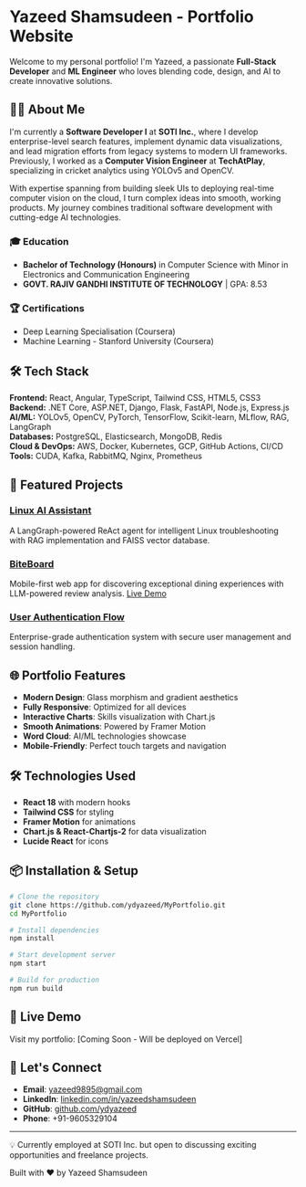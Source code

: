 # Yazeed Shamsudeen - Portfolio Website

Welcome to my personal portfolio! I'm Yazeed, a passionate **Full-Stack Developer** and **ML Engineer** who loves blending code, design, and AI to create innovative solutions.

## 👨‍💻 About Me

I'm currently a **Software Developer I** at **SOTI Inc.**, where I develop enterprise-level search features, implement dynamic data visualizations, and lead migration efforts from legacy systems to modern UI frameworks. Previously, I worked as a **Computer Vision Engineer** at **TechAtPlay**, specializing in cricket analytics using YOLOv5 and OpenCV.

With expertise spanning from building sleek UIs to deploying real-time computer vision on the cloud, I turn complex ideas into smooth, working products. My journey combines traditional software development with cutting-edge AI technologies.

### 🎓 Education
- **Bachelor of Technology (Honours)** in Computer Science with Minor in Electronics and Communication Engineering
- **GOVT. RAJIV GANDHI INSTITUTE OF TECHNOLOGY** | GPA: 8.53

### 🏆 Certifications
- Deep Learning Specialisation (Coursera)
- Machine Learning - Stanford University (Coursera)

## 🛠 Tech Stack

**Frontend:** React, Angular, TypeScript, Tailwind CSS, HTML5, CSS3  
**Backend:** .NET Core, ASP.NET, Django, Flask, FastAPI, Node.js, Express.js  
**AI/ML:** YOLOv5, OpenCV, PyTorch, TensorFlow, Scikit-learn, MLflow, RAG, LangGraph  
**Databases:** PostgreSQL, Elasticsearch, MongoDB, Redis  
**Cloud & DevOps:** AWS, Docker, Kubernetes, GCP, GitHub Actions, CI/CD  
**Tools:** CUDA, Kafka, RabbitMQ, Nginx, Prometheus  

## 🚀 Featured Projects

### [Linux AI Assistant](https://github.com/ydyazeed/Linux-ai-assistant)
A LangGraph-powered ReAct agent for intelligent Linux troubleshooting with RAG implementation and FAISS vector database.

### [BiteBoard](https://github.com/ydyazeed/BiteBoard)
Mobile-first web app for discovering exceptional dining experiences with LLM-powered review analysis. [Live Demo](https://biteboardfrontend.vercel.app)

### [User Authentication Flow](https://github.com/ydyazeed/UserAuthenticationFlow-Backend)
Enterprise-grade authentication system with secure user management and session handling.

## 🌐 Portfolio Features

- **Modern Design**: Glass morphism and gradient aesthetics
- **Fully Responsive**: Optimized for all devices
- **Interactive Charts**: Skills visualization with Chart.js
- **Smooth Animations**: Powered by Framer Motion
- **Word Cloud**: AI/ML technologies showcase
- **Mobile-Friendly**: Perfect touch targets and navigation

## 🛠 Technologies Used

- **React 18** with modern hooks
- **Tailwind CSS** for styling
- **Framer Motion** for animations
- **Chart.js & React-Chartjs-2** for data visualization
- **Lucide React** for icons

## 📦 Installation & Setup

```bash
# Clone the repository
git clone https://github.com/ydyazeed/MyPortfolio.git
cd MyPortfolio

# Install dependencies
npm install

# Start development server
npm start

# Build for production
npm run build
```

## 🚀 Live Demo

Visit my portfolio: [Coming Soon - Will be deployed on Vercel]

## 📧 Let's Connect

- **Email**: [yazeed9895@gmail.com](mailto:yazeed9895@gmail.com)
- **LinkedIn**: [linkedin.com/in/yazeedshamsudeen](https://linkedin.com/in/yazeedshamsudeen)
- **GitHub**: [github.com/ydyazeed](https://github.com/ydyazeed)
- **Phone**: +91-9605329104

---

💡 Currently employed at SOTI Inc. but open to discussing exciting opportunities and freelance projects.

Built with ❤️ by Yazeed Shamsudeen 